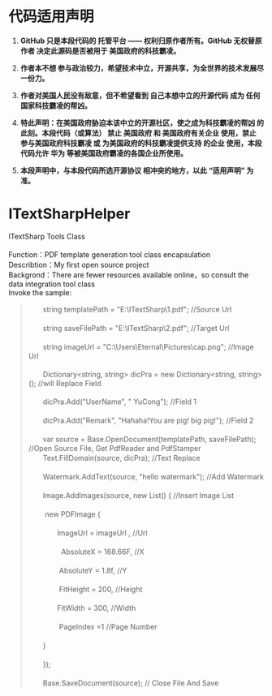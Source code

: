 # 代码适用声明

1. **GitHub 只是本段代码的 托管平台 —— 权利归原作者所有。GitHub 无权替原作者 决定此源码是否被用于 美国政府的科技霸凌。**

2. **作者本不想 参与政治较力，希望技术中立，开源共享，为全世界的技术发展尽一份力。**

3. **作者对美国人民没有敌意，但不希望看到 自己本想中立的开源代码 成为 任何国家科技霸凌的帮凶。**

4. **特此声明：在美国政府胁迫本该中立的开源社区，使之成为科技霸凌的帮凶 的此刻。本段代码（或算法） 禁止 美国政府 和 美国政府有关企业 使用，禁止 参与美国政府科技霸凌 或 为美国政府的科技霸凌提供支持 的企业 使用，本段代码允许 华为 等被美国政府霸凌的各国企业所使用。**

5. **本段声明中，与本段代码所选开源协议 相冲突的地方，以此 “适用声明” 为准。**

# ITextSharpHelper<br>  
ITextSharp Tools Class<br>  
Function：PDF template generation tool class encapsulation<br>
Describtion：My first open source project<br>
Backgrond：There are fewer resources available online，so consult the data integration tool class<br>
Invoke the sample:<br>  
>　　string templatePath = "E:\\ITextSharp\\1.pdf"; //Source Url<br>  
　　string saveFilePath = "E:\\ITextSharp\\2.pdf"; //Target Url<br>  
  　　string imageUrl = "C:\\Users\\Eternal\\Pictures\\cap.png";  //Image Url<br>  
    　　Dictionary<string, string> dicPra = new Dictionary<string, string>();  //will Replace Field<br>  
      　　dicPra.Add("UserName", " YuCong"); //Field 1<br>  
        　　dicPra.Add("Remark", "Hahaha!You are pig! big pig!");  //Field 2<br>  
          　　var source = Base.OpenDocument(templatePath, saveFilePath); //Open Source File, Get PdfReader and PdfStamper<br>
            　　Text.FillDomain(source, dicPra); //Text Replace<br>  
    　　Watermark.AddText(source, "hello watermark"); //Add Watermark<br>  
    　　Image.AddImages(source, new List<PDFImage>() {   //Insert Image List<br>  
        　　        new PDFImage {<br>  
  　　　　ImageUrl = imageUrl ,  //Url<br>  
              　　     　　 AbsoluteX = 168.66F,  //X<br>  
                  　　　　  AbsoluteY =  1.8f,   //Y<br>  
                   　　　　 FitHeight = 200,    //Height<br>  
                    　　　　FitWidth = 300,     //Width<br>  
                   　　 　　PageIndex =1      //Page Number<br>  
                　　}<br>  
            　　});<br>  
    　　Base.SaveDocument(source);    // Close File And Save<br>  

